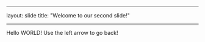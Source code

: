 ___
layout: slide
title: "Welcome to our second slide!"
___
Hello WORLD!
Use the left arrow to go back!
